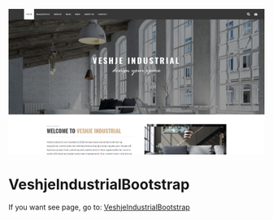 ![VeshjeIndustrialBootstrap](images/veshje-industrial.png)



# VeshjeIndustrialBootstrap

If you want see page, go to:
[VeshjeIndustrialBootstrap](https://apytka.github.io/VeshjeIndustrialBootstrap/)
